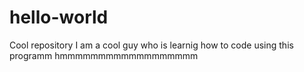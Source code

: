 # hello-world
Cool repository
I am a cool guy who is learnig how to code using this programm
hmmmmmmmmmmmmmmmmmm
